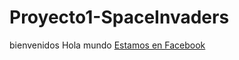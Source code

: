 # Proyecto1-SpaceInvaders
bienvenidos
<h> Hola mundo </h>
<a href="https://www.laurachuburu.com.ar/tutoriales/enlaces-html.php#:~:text=En%20el%20HTML%20los%20enlaces,o%20en%20otro%20sitio%20web.">Estamos en Facebook</a>
